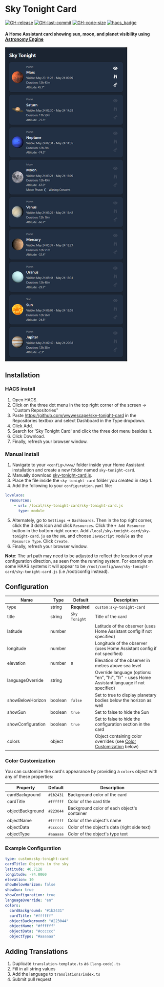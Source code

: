 # Sky Tonight Card

[![GH-release](https://img.shields.io/github/v/release/wwwescape/sky-tonight-card.svg?style=flat-square)](https://github.com/wwwescape/sky-tonight-card/releases)
[![GH-last-commit](https://img.shields.io/github/last-commit/wwwescape/sky-tonight-card.svg?style=flat-square)](https://github.com/wwwescape/sky-tonight-card/commits/master)
[![GH-code-size](https://img.shields.io/github/languages/code-size/wwwescape/sky-tonight-card.svg?color=red&style=flat-square)](https://github.com/wwwescape/sky-tonight-card)
[![hacs_badge](https://img.shields.io/badge/HACS-Default-41BDF5.svg?style=flat-square)](https://github.com/hacs/default)


#### A Home Assistant card showing sun, moon, and planet visibility using [Astronomy Engine](https://github.com/cosinekitty/astronomy)

![Example](example.png)


## Installation


### HACS install
1. Open HACS.
2. Click on the three dot menu in the top right corner of the screen → "Custom Repositories"
3. Paste https://github.com/wwwescape/sky-tonight-card in the Repositories textbox and select Dashboard in the Type dropdown.
4. Click Add.
5. Search for 'Sky Tonight Card' and click the three dot menu besides it.
6. Click Download.
7. Finally, refresh your browser window.


### Manual install
1. Navigate to your `<config>/www/` folder inside your Home Assistant installation and create a new folder named `sky-tonight-card`.
2. Manually download [sky-tonight-card.js](https://github.com/wwwescape/sky-tonight-card/releases/latest/download/sky-tonight-card.js).
3. Place the file inside the `sky-tonight-card` folder you created in step 1.
4. Add the following to your `configuration.yaml` file:
  ```yaml
  lovelace:
    resources:
      - url: /local/sky-tonight-card/sky-tonight-card.js
        type: module
  ```
5. Alternately, go to `Settings` -> `Dashboards`. Then in the top right corner, click the 3 dots icon and click `Resources`. Click the `+ Add Resource` button in the bottom right corner. Add `/local/sky-tonight-card/sky-tonight-card.js` as the `URL` and choose `JavaScript Module` as the `Resource Type`. Click `Create`.
6. Finally, refresh your browser window.

**Note:** The url path may need to be adjusted to reflect the location of your configuration direction, as seen from the running system.  For example on some HAAS systems it will appear to be `/root/config/www/sky-tonight-card/sky-tonight-card.js`  (i.e /root/config instead).


## Configuration

| Name                  | Type          | Default                               | Description                                                                                                                     |
| --------------------- | ------------- | ------------------------------------- | ------------------------------------------------------------------------------------------------------------------------------- |
| type                  | string        | **Required**                          | `custom:sky-tonight-card`                                                                                                       |
| title                 | string        | `Sky Tonight`                         | Title of the card                                                                                                               |
| latitude              | number        |                                       | Latitude of the observer (uses Home Assistant config if not specified)                                                          |
| longitude             | number        |                                       | Longitude of the observer (uses Home Assistant config if not specified)                                                         |
| elevation             | number        | `0`                                   | Elevation of the observer in metres above sea level                                                                             |
| languageOverride      | string        |                                       | Override language (options: "en", "hi", "fr" - uses Home Assistant language if not specified)                                   |
| showBelowHorizon      | boolean       | `false`                               | Set to true to display planetary bodies below the horizon as well                                                               |
| showSun               | boolean       | `true`                                | Set to false to hide the Sun                                                                                                    |
| showConfiguration     | boolean       | `true`                                | Set to false to hide the configuration section in the card                                                                      |
| colors                | object        |                                       | Object containing color overrides (see [Color Customization](#color-customization) below)                                       |

### Color Customization

You can customize the card's appearance by providing a `colors` object with any of these properties:

| Property             | Default       | Description                                                                                                                     |
| -------------------- | ------------- | ------------------------------------------------------------------------------------------------------------------------------- |
| cardBackground       | `#1b2431`     | Background color of the card                                                                                                    |
| cardTitle            | `#ffffff`     | Color of the card title                                                                                                         |
| objectBackground     | `#223044`     | Background color of each object's container                                                                                     |
| objectName           | `#ffffff`     | Color of the object's name                                                                                                      |
| objectData           | `#cccccc`     | Color of the object's data (right side text)                                                                                    |
| objectType           | `#aaaaaa`     | Color of the object's type text                                                                                                 |

### Example Configuration

```yaml
type: custom:sky-tonight-card
cardTitle: Objects in the sky
latitude: 40.7128
longitude: -74.0060
elevation: 10
showBelowHorizon: false
showSun: true
showConfiguration: true
languageOverride: "en"
colors:
  cardBackground: "#1b2431"
  cardTitle: "#ffffff"
  objectBackground: "#223044"
  objectName: "#ffffff"
  objectData: "#cccccc"
  objectType: "#aaaaaa"
```


## Adding Translations

1. Duplicate `translation-template.ts` as `[lang-code].ts`
2. Fill in all string values
3. Add the language to `translations/index.ts`
4. Submit pull request
